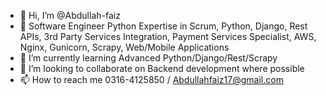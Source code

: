 - 👋 Hi, I’m @Abdullah-faiz
- 👀 Software Engineer Python 
      Expertise in Scrum, Python, Django, Rest APIs, 3rd Party Services Integration, Payment Services Specialist, AWS, Nginx, Gunicorn, Scrapy, Web/Mobile Applications
- 🌱 I’m currently learning Advanced Python/Django/Rest/Scrapy
- 💞️ I’m looking to collaborate on Backend development where possible
- 📫 How to reach me 0316-4125850 / Abdullahfaiz17@gmail.com

<!---
Abdullah-faiz/Abdullah-faiz is a ✨ special ✨ repository because its `README.md` (this file) appears on your GitHub profile.
You can click the Preview link to take a look at your changes.
--->
